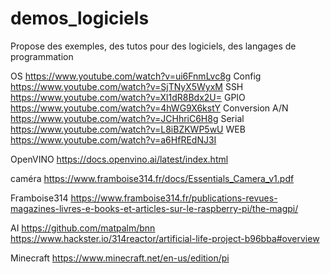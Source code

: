 # demos_logiciels
Propose des exemples, des tutos pour des logiciels, des langages de programmation

OS
https://www.youtube.com/watch?v=ui6FnmLvc8g
Config
https://www.youtube.com/watch?v=SjTNyX5WyxM
SSH
https://www.youtube.com/watch?v=Xl1dR8Bdx2U=
GPIO
https://www.youtube.com/watch?v=4hWG9X6kstY
Conversion A/N
https://www.youtube.com/watch?v=JCHhriC6H8g
Serial
https://www.youtube.com/watch?v=L8iBZKWP5wU
WEB
https://www.youtube.com/watch?v=a6HfREdNJ3I

OpenVINO
https://docs.openvino.ai/latest/index.html

caméra
https://www.framboise314.fr/docs/Essentials_Camera_v1.pdf

Framboise314
https://www.framboise314.fr/publications-revues-magazines-livres-e-books-et-articles-sur-le-raspberry-pi/the-magpi/

AI
https://github.com/matpalm/bnn
https://www.hackster.io/314reactor/artificial-life-project-b96bba#overview

Minecraft
https://www.minecraft.net/en-us/edition/pi

